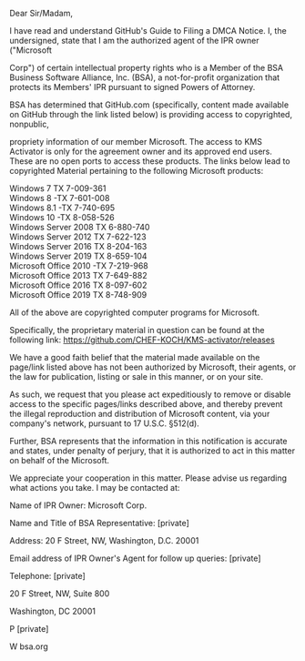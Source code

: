 Dear Sir/Madam,  
  
   
  
I have read and understand GitHub's Guide to Filing a DMCA Notice. I, the undersigned, state that I am the authorized agent of the IPR owner ("Microsoft  
  
Corp") of certain intellectual property rights who is a Member of the BSA Business Software Alliance, Inc. (BSA), a not-for-profit organization that protects its Members' IPR pursuant to signed Powers of Attorney.  
  
   
  
BSA has determined that GitHub.com (specifically, content made available on GitHub through the link listed below) is providing access to copyrighted, nonpublic,  
  
propriety information of our member Microsoft. The access to KMS Activator is only for the agreement owner and its approved end users. These are no open ports to access these products. The links below lead to copyrighted Material pertaining to the following Microsoft products:  
  
Windows 7 TX 7-009-361  
Windows 8 -TX 7-601-008  
Windows 8.1 -TX 7-740-695  
Windows 10 -TX 8-058-526  
Windows Server 2008 TX 6-880-740  
Windows Server 2012 TX 7-622-123  
Windows Server 2016 TX 8-204-163  
Windows Server 2019 TX 8-659-104  
Microsoft Office 2010 -TX 7-219-968  
Microsoft Office 2013 TX 7-649-882  
Microsoft Office 2016 TX 8-097-602  
Microsoft Office 2019  TX 8-748-909  
   
  
All of the above are copyrighted computer programs for Microsoft.  
  
   
  
Specifically, the proprietary material in question can be found at the following link: https://github.com/CHEF-KOCH/KMS-activator/releases  
  
   
  
We have a good faith belief that the material made available on the page/link listed above has not been authorized by Microsoft, their agents, or the law for publication, listing or sale in this manner, or on your site.  
  
   
  
As such, we request that you please act expeditiously to remove or disable access to the specific pages/links described above, and thereby prevent the illegal reproduction and distribution of Microsoft content, via your company's network, pursuant to 17 U.S.C. §512(d).  
  
   
  
Further, BSA represents that the information in this notification is accurate and states, under penalty of perjury, that it is authorized to act in this matter on behalf of the Microsoft.  
  
   
  
We appreciate your cooperation in this matter. Please advise us regarding what actions you take. I may be contacted at:  
  
   
  
Name of IPR Owner: Microsoft Corp.  
  
Name and Title of BSA Representative: [private]    
  
Address: 20 F Street, NW, Washington, D.C. 20001  
  
Email address of IPR Owner's Agent for follow up queries: [private]  

Telephone: [private]  
  
   
  
20 F Street, NW, Suite 800  
  
Washington, DC 20001  
  
P [private]  
  
W bsa.org  
